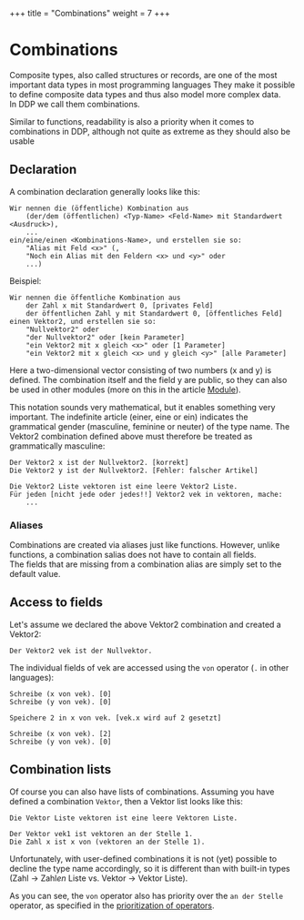 +++
title = "Combinations"
weight = 7
+++

# Combinations

Composite types, also called structures or records, are one of the most important data types in most programming languages
They make it possible to define composite data types and thus also model more complex data.\
In DDP we call them combinations.

Similar to functions, readability is also a priority when it comes to combinations in DDP, although not quite as extreme as they should also be usable

## Declaration

A combination declaration generally looks like this:

```ddp
Wir nennen die (öffentliche) Kombination aus
    (der/dem (öffentlichen) <Typ-Name> <Feld-Name> mit Standardwert <Ausdruck>),
    ...
ein/eine/einen <Kombinations-Name>, und erstellen sie so:
	"Alias mit Feld <x>" (,
	"Noch ein Alias mit den Feldern <x> und <y>" oder
	...)
```

Beispiel:

```ddp
Wir nennen die öffentliche Kombination aus
	der Zahl x mit Standardwert 0, [privates Feld]
	der öffentlichen Zahl y mit Standardwert 0, [öffentliches Feld]
einen Vektor2, und erstellen sie so:
	"Nullvektor2" oder
	"der Nullvektor2" oder [kein Parameter]
	"ein Vektor2 mit x gleich <x>" oder [1 Parameter]
	"ein Vektor2 mit x gleich <x> und y gleich <y>" [alle Parameter]
```

Here a two-dimensional vector consisting of two numbers (x and y) is defined.
The combination itself and the field y are public, so they can also be used in other modules (more on this in the article [Module](/en/Programmierung/Module/)).

This notation sounds very mathematical, but it enables something very important.
The indefinite article (einer, eine or ein) indicates the grammatical gender (masculine, feminine or neuter) of the type name.
The Vektor2 combination defined above must therefore be treated as grammatically masculine:

```ddp
Der Vektor2 x ist der Nullvektor2. [korrekt]
Die Vektor2 y ist der Nullvektor2. [Fehler: falscher Artikel]

Die Vektor2 Liste vektoren ist eine leere Vektor2 Liste.
Für jeden [nicht jede oder jedes!!] Vektor2 vek in vektoren, mache:
    ...
```

### Aliases

Combinations are created via aliases just like functions.
However, unlike functions, a combination salias does not have to contain all fields.\
The fields that are missing from a combination alias are simply set to the default value.

## Access to fields

Let's assume we declared the above Vektor2 combination and created a Vektor2:

```ddp
Der Vektor2 vek ist der Nullvektor.
```

The individual fields of vek are accessed using the `von` operator (`.` in other languages):

```ddp
Schreibe (x von vek). [0]
Schreibe (y von vek). [0]

Speichere 2 in x von vek. [vek.x wird auf 2 gesetzt]

Schreibe (x von vek). [2]
Schreibe (y von vek). [0]
```

## Combination lists

Of course you can also have lists of combinations.
Assuming you have defined a combination `Vektor`, then a Vektor list looks like this:

```ddp
Die Vektor Liste vektoren ist eine leere Vektoren Liste.

Der Vektor vek1 ist vektoren an der Stelle 1.
Die Zahl x ist x von (vektoren an der Stelle 1).
```
Unfortunately, with user-defined combinations it is not (yet) possible to decline the type name accordingly, so it is different than with built-in types (Zahl -> Zahl*en* Liste vs. Vektor -> Vektor Liste).

As you can see, the `von` operator also has priority over the `an der Stelle` operator, as specified in the [prioritization of operators](/en/Programmierung/Operatoren/#operator-prioritization).